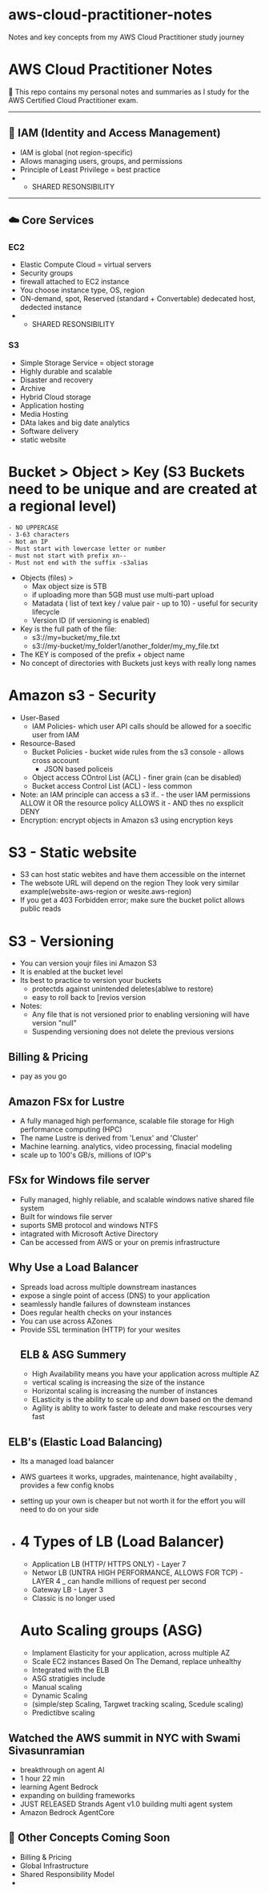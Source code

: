 # aws-cloud-practitioner-notes
Notes and key concepts from my AWS Cloud Practitioner study journey
# AWS Cloud Practitioner Notes

📘 This repo contains my personal notes and summaries as I study for the AWS Certified Cloud Practitioner exam.

---

## 🔐 IAM (Identity and Access Management)
- IAM is global (not region-specific)
- Allows managing users, groups, and permissions
- Principle of Least Privilege = best practice
- + SHARED RESONSIBILITY 
---

## ☁️ Core Services
### EC2
- Elastic Compute Cloud = virtual servers
- Security groups
- firewall attached to EC2 instance 
- You choose instance type, OS, region
- ON-demand, spot, Reserved (standard + Convertable) dedecated host, dedected instance
- + SHARED RESONSIBILITY 

### S3
- Simple Storage Service = object storage
- Highly durable and scalable
- Disaster and recovery
- Archive
- Hybrid Cloud storage
- Application hosting
- Media Hosting
- DAta lakes and big date analytics
- Software delivery
- static website
# Bucket > Object > Key (S3 Buckets need to be unique and are created at a regional level)
    - NO UPPERCASE
    - 3-63 characters
    - Not an IP
    - Must start with lowercase letter or number
    - must not start with prefix xn--
    - Must not end with the suffix -s3alias
- Objects (files) >
    - Max object size is 5TB
    - if uploading more than 5GB must use multi-part upload
    - Matadata ( list of text key / value pair - up to 10) - useful for security lifecycle
    - Version ID (if versioning is enabled) 
- Key is the full path of the file:
    - s3://my=bucket/my_file.txt
    - s3://my-bucket/my_folder1/another_folder/my_my_file.txt
- The KEY is composed of the prefix + object name
- No concept of directories with Buckets just keys with really long names  
# Amazon s3 - Security
- User-Based
    - IAM Policies- which user API calls should be allowed for a soecific user from IAM
- Resource-Based
    - Bucket Policies - bucket wide rules from the s3 console - allows cross account
      + JSON based policeis
    - Object access COntrol List (ACL) - finer grain (can be disabled)
    - Bucket access Control List (ACL) - less common
- Note: an IAM principle can access a s3 if..
      - the user IAM permissions ALLOW it OR the resource policy ALLOWS it
      - AND thes no exsplicit DENY
- Encryption: encrypt objects in Amazon s3 using encryption keys
# S3 - Static website
- S3 can host static webites and have them accessible on the internet
- The websote URL will depend on the region
      They look very similar example(website-aws-region  or  wesite.aws-region)
- If you get a 403 Forbidden error; make sure the bucket polict allows public reads
# S3 - Versioning
- You can version youjr files ini Amazon S3
- It is enabled at the bucket level
- Its best to practice to version your buckets
    - protectds against unintended deletes(ablwe to restore)
    - easy to roll back to [revios version
- Notes:
    - Any file that is not versioned prior to enabling versioning will have version "null"
    - Suspending versioning does not delete the previous versions

## Billing & Pricing 
- pay as you go

## Amazon FSx for Lustre
- A fully managed high performance, scalable file storage for High performance computing (HPC)
- The name Lustre is derived from 'Lenux' and 'Cluster'
- Machine learning. analytics, video processing, finacial modeling
- scale up to 100's GB/s, millions of IOP's

## FSx for Windows file server
- Fully managed, highly reliable, and scalable windows native shared file system
- Built for windows file server
- suports SMB protocol and windows NTFS
- intagrated with Microsoft Active Directory
- Can be accessed from AWS or your on premis infrastructure 

## Why Use a Load Balancer
- Spreads load across multiple downstream inastances
- expose a single point of access (DNS) to your application
- seamlessly handle failures of downsteam instances
- Does regular health checks on your instances
- You can use across AZones
- Provide SSL termination (HTTP) for your wesites
  ## ELB & ASG Summery
  - High Availability means you have your application across multiple AZ
  - vertical scaling is increasing the size of the instance
  - Horizontal scaling is increasing the number of instances
  - ELasticity is the ability to scale up and down based on the demand
  - Agility is ablity to work faster to deleate and make rescourses very fast
    
## ELB's (Elastic Load Balancing)
- Its a managed load balancer
- AWS guartees it works, upgrades, maintenance, hight availabilty , provides a few config knobs
- setting up your own is cheaper but not worth it for the effort you will need to do on your side
- # 4 Types of LB (Load Balancer)
  - Application  LB (HTTP/ HTTPS ONLY) - Layer 7
  - Networ LB (UNTRA HIGH PERFORMANCE, ALLOWS FOR TCP) - LAYER 4 _ can handle millions of request per second
  - Gateway LB - Layer 3
  - Classic is no longer used
 
  # Auto Scaling groups (ASG)
  - Implament Elasticity for your application, across multiple AZ
  - Scale EC2 instances Based On The Demand, replace unhealthy
  - Integrated with the ELB
 
  + ASG stratigies include
  - Manual scaling
  - Dynamic Scaling
  - (simple/step Scaling, Targwet tracking scaling, Scedule scaling)
  - Predictibve scaling


## Watched the AWS summit in NYC with Swami Sivasunramian
- breakthrough on agent AI
- 1 hour 22 min
- learning Agent Bedrock
- expanding on building frameworks 
- JUST RELEASED Strands Agent v1.0  building multi agent system 
- Amazon Bedrock AgentCore
  
## 🧠 Other Concepts Coming Soon
- Billing & Pricing
- Global Infrastructure
- Shared Responsibility Model
- 
